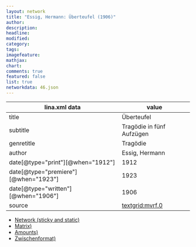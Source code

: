 ```yaml
---
layout: network
title: "Essig, Hermann: Überteufel (1906)"
author:
description:
headline:
modified:
category:
tags:
imagefeature: 
mathjax: 
chart: 
comments: true
featured: false
list: true
networkdata: 46.json
---
```

lina.xml data  | value
------------- | -------------
title|Überteufel
subtitle|Tragödie in fünf Aufzügen
genretitle|Tragödie
author|Essig, Hermann
date[@type="print"][@when="1912"]|1912
date[@type="premiere"][@when="1923"]|1923
date[@type="written"][@when="1906"]|1906
source|[textgrid:mvrf.0](https://textgridlab.org/1.0/tgcrud-public/rest/textgrid:mvrf.0/data)



* [Network (sticky and static)](/linas/network46)
* [Matrix)](/linas/matrix46)
* [Amounts)](/linas/amount46)
* [Zwischenformat)](/linas/lina46 )

